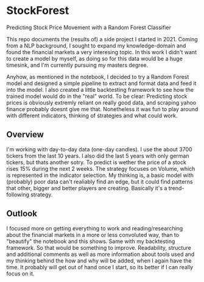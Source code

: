 # StockForest
Predicting Stock Price Movement with a Random Forest Classifier

This repo documents the (results of) a side project I started in 2021. Coming from a NLP background, I sought to expand my knowledge-domain and found the financial markets a very interesing topic. In this work I didn't want to create a model by myself, as doing so for this data would be a huge timesink, and I'm currently pursuing my masters degree.

Anyhow, as mentioned in the notebook, I decided to try a Random Forest model and designed a simple pipeline to extract and format data and feed it into the model. I also created a little backtesting framework to see how the trained model would do in the "real" world. To be clear: Predicting stock prices is obviously extremly reliant on really good data, and scraping yahoo finance probably doesnt give me that. Nonetheless it was fun to play around with different indicators, thinking of strategies and what could work.

## Overview

I'm working with day-to-day data (one-day candles). I use the about 3700 tickers from the last 10 years. I also did the last 5 years with only german tickers, but thats another sotry.
To predict is wether the price of a stock rises 15% during the next 2 weeks. The strategy focuses on Volume, which is represented in the indicator selection.
My thinking is, a basic model with (probably) poor data can't realiably find an edge, but it could find patterns that other, bigger and better players are creating. Basically it's a trend-following strategy.

## Outlook

I focused more on getting everything to work and reading/researching about the financial markets in a more or less convoluted way, than to "beautify" the notebook and this shows. Same with my backtesting framework. So that would be something to improve. Readability, structure and additional comments as well as more information about tools used and my thinking behind the how and why will be added, when I again have the time. It probably will get out of hand once I start, so its better if I can really focus on it.
